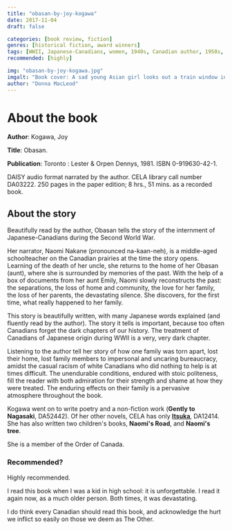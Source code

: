 ```yaml
---
title: "obasan-by-joy-kogawa"
date: 2017-11-04
draft: false

categories: [book review, fiction]
genres: [historical fiction, award winners]
tags: [WWII, Japanese-Canadians, women, 1940s, Canadian author, 1950s, social history, Western Canada, memoir, WWII]
recommended: [highly]

img: "obasan-by-joy-kogawa.jpg"
imgalt: "Book cover: A sad young Asian girl looks out a train window into the rain."
author: "Donna MacLeod"
---
```


# About the book

**Author**: Kogawa, Joy

**Title**: Obasan.

**Publication**: Toronto : Lester & Orpen Dennys, 1981. ISBN 0-919630-42-1.

DAISY audio format narrated by the author. CELA library call number DA03222. 250 pages in the paper edition; 8 hrs., 51 mins. as a recorded book.

## About the story

Beautifully read by the author, Obasan tells the story of the internment of Japanese-Canadians during the Second World War.

Her narrator, Naomi Nakane (pronounced na-kaan-neh), is a middle-aged schoolteacher on the Canadian prairies at the time the story opens. Learning of the death of her uncle, she returns to the home of her Obasan (aunt), where she is surrounded by memories of the past. With the help of a box of documents from her aunt Emily, Naomi slowly reconstructs the past: the separations, the loss of home and community, the love for her family, the loss of her parents, the devastating silence. She discovers, for the first time, what really happened to her family.

This story is beautifully written, with many Japanese words explained (and fluently read by the author). The story it tells is important, because too often Canadians forget the dark chapters of our history. The treatment of Canadians of Japanese origin during WWII is a very, very dark chapter.

Listening to the author tell her story of how one family was torn apart, lost their home, lost family members to impersonal and uncaring bureaucracy, amidst the casual racism of white Canadians who did nothing to help is at times difficult. The unendurable conditions, endured with stoic politeness, fill the reader with both admiration for their strength and shame at how they were treated. The enduring effects on their family is a pervasive atmosphere throughout the book.

Kogawa went on to write poetry and a non-fiction work (**Gently to Nagasaki**, DA52442). Of her other novels, CELA has only **[Itsuka](itsuka-by-joy-kogawa.md)**, DA12414. She has also written two children's books, **Naomi's Road**, and **Naomi's tree**.  

She is a member of the Order of Canada.

### Recommended?

Highly recommended.

I read this book when I was a kid in high school: it is unforgettable. I read it again now, as a much older person. Both times, it was devastating.

I do think every Canadian should read this book, and acknowledge the hurt we inflict so easily on those we deem as The Other.